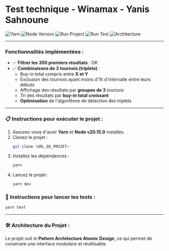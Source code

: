 # Test technique - Winamax - Yanis Sahnoune

![Yarn](https://img.shields.io/badge/Package_Manager-Yarn-blue?style=flat-square)
![Node Version](https://img.shields.io/badge/Node-v20.15.0-green?style=flat-square)
![Run Project](https://img.shields.io/badge/Run_Project-yarn_&&_yarn_dev-yellow?style=flat-square)
![Run Test](https://img.shields.io/badge/Run_Test-yarn_&&_yarn_test-yellowgreen?style=flat-square)
![Architecture](https://img.shields.io/badge/Architecture-Atomic_Design-orange?style=flat-square)

---

### Fonctionnalités implémentées :

- ✅ **Filtrer les 350 premiers résultats** : OK
- ✅ **Combinaisons de 3 tournois (triplets)** :
  - Buy-in total compris entre **X et Y**
  - Exclusion des tournois ayant moins d'1h d'intervalle entre leurs débuts
  - Affichage des résultats par **groupes de 3** tournois
  - Tri des résultats par **buy-in total croissant**
  - **Optimisation** de l'algorithme de détection des triplets

---

### 📋 Instructions pour exécuter le projet :

1. Assurez-vous d'avoir **Yarn** et **Node v20.15.0** installés.
2. Clonez le projet :
   ```bash
   git clone <URL_DU_PROJET>
   ```
3. Installez les dépendances :
   ```bash
   yarn
   ```
4. Lancez le projet :
   ```bash
   yarn dev
   ```

### 🧪 Instructions pour lancer les tests :

```bash
yarn test
```

---

### 🛠️ Architecture du Projet :

Le projet suit le **Pattern Architecture Atomic Design**, ce qui permet de construire une interface modulaire et réutilisable.
